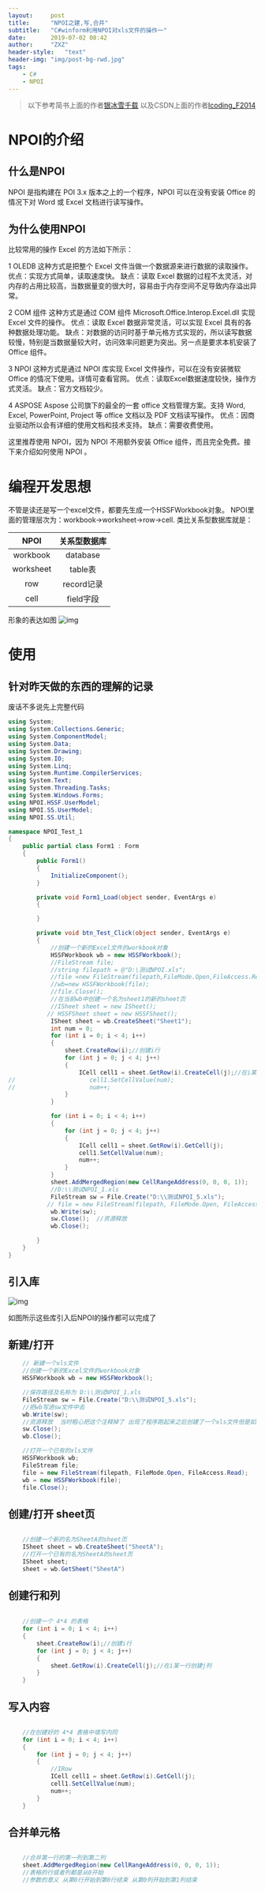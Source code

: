 ```yaml
---
layout:     post
title:      "NPOI之建,写,合并"
subtitle:   "C#winform利用NPOI对xls文件的操作一"
date:       2019-07-02 08:42
author:     "ZXZ"
header-style:   "text"
header-img: "img/post-bg-rwd.jpg"
tags:
    - C#
    - NPOI
---
```


>以下参考简书上面的作者[银冰雪千载](https://www.jianshu.com/p/d352a7f09228)
>以及CSDN上面的作者[Icoding_F2014](https://blog.csdn.net/jmh1996/article/details/78225718)

# NPOI的介绍

## 什么是NPOI

NPOI 是指构建在 POI 3.x 版本之上的一个程序，NPOI 可以在没有安装 Office 的情况下对 Word 或 Excel 文档进行读写操作。

##  为什么使用NPOI 

比较常用的操作 Excel 的方法如下所示：

1 OLEDB
这种方式是把整个 Excel 文件当做一个数据源来进行数据的读取操作。
优点：实现方式简单，读取速度快。
缺点：读取 Excel 数据的过程不太灵活，对内存的占用比较高，当数据量变的很大时，容易由于内存空间不足导致内存溢出异常。

2 COM 组件
这种方式是通过 COM 组件 Microsoft.Office.Interop.Excel.dll 实现 Excel 文件的操作。
优点：读取 Excel 数据非常灵活，可以实现 Excel 具有的各种数据处理功能。
缺点：对数据的访问时基于单元格方式实现的，所以读写数据较慢，特别是当数据量较大时，访问效率问题更为突出。另一点是要求本机安装了 Office 组件。

3 NPOI
这种方式是通过 NPOI 库实现 Excel 文件操作，可以在没有安装微软 Office 的情况下使用。详情可查看官网。
优点：读取Excel数据速度较快，操作方式灵活。
缺点：官方文档较少。

4 ASPOSE
Aspose 公司旗下的最全的一套 office 文档管理方案。支持 Word, Excel, PowerPoint, Project 等 office 文档以及 PDF 文档读写操作。
优点：因商业驱动所以会有详细的使用文档和技术支持。
缺点：需要收费使用。

这里推荐使用 NPOI，因为 NPOI 不用额外安装 Office 组件，而且完全免费。接下来介绍如何使用 NPOI 。


# 编程开发思想

不管是读还是写一个excel文件，都要先生成一个HSSFWorkbook对象。 
NPOI里面的管理层次为：workbook->worksheet->row->cell. 
类比关系型数据库就是：

| NPOI | 关系型数据库 |
| :------: | :------: |
| workbook | database |
| worksheet | table表 |
| row | record记录 |
| cell | field字段 |

形象的表达如图
![img](/img/NPOI-2.jpg)

# 使用

## 针对昨天做的东西的理解的记录

废话不多说先上完整代码

```C#
using System;
using System.Collections.Generic;
using System.ComponentModel;
using System.Data;
using System.Drawing;
using System.IO;
using System.Linq;
using System.Runtime.CompilerServices;
using System.Text;
using System.Threading.Tasks;
using System.Windows.Forms;
using NPOI.HSSF.UserModel;
using NPOI.SS.UserModel;
using NPOI.SS.Util;

namespace NPOI_Test_1
{
    public partial class Form1 : Form
    {
        public Form1()
        {
            InitializeComponent();
        }

        private void Form1_Load(object sender, EventArgs e)
        {

        }

        private void btn_Test_Click(object sender, EventArgs e)
        {
            //创建一个新的Excel文件的workbook对象
            HSSFWorkbook wb = new HSSFWorkbook();
            //FileStream file;
            //string filepath = @"D:\测试NPOI.xls";
            //file =new FileStream(filepath,FileMode.Open,FileAccess.Read);
            //wb=new HSSFWorkbook(file);
            //file.Close();
            //在当前wb中创建一个名为sheet1的新的sheet页
            //ISheet sheet = new ISheet();
           // HSSFSheet sheet = new HSSFSheet();
            ISheet sheet = wb.CreateSheet("Sheet1");
            int num = 0;
            for (int i = 0; i < 4; i++)
            {
                sheet.CreateRow(i);//创建i行
                for (int j = 0; j < 4; j++)
                {
                    ICell cell1 = sheet.GetRow(i).CreateCell(j);//在i某一行创建j列
//                     cell1.SetCellValue(num);
//                     num++;
                }
            }

            for (int i = 0; i < 4; i++)
            {
                for (int j = 0; j < 4; j++)
                {
                    ICell cell1 = sheet.GetRow(i).GetCell(j);
                    cell1.SetCellValue(num);
                    num++;
                }
            }
            sheet.AddMergedRegion(new CellRangeAddress(0, 0, 0, 1));
            //D:\\测试NPOI_1.xls
            FileStream sw = File.Create("D:\\测试NPOI_5.xls");
           // file = new FileStream(filepath, FileMode.Open, FileAccess.Write);
            wb.Write(sw);
            sw.Close();  //资源释放
            wb.Close();

        }
    }
}


```

## 引入库

![img](/img/NPOI-1.png)

如图所示这些库引入后NPOI的操作都可以完成了

## 新建/打开


```C#
    // 新建一个xls文件
    //创建一个新的Excel文件的workbook对象
    HSSFWorkbook wb = new HSSFWorkbook();

    //保存路径及名称为 D:\\测试NPOI_1.xls
    FileStream sw = File.Create("D:\\测试NPOI_5.xls");
    //把wb写进sw文件中去
    wb.Write(sw);
    //资源释放  当时粗心把这个注释掉了 出现了程序跑起来之后创建了一个xls文件但是如果不把程序关了就打不开这个文件
    sw.Close();  
    wb.Close();

    //打开一个已有的xls文件
    HSSFWorkbook wb;
    FileStream file;
    file = new FileStream(filepath, FileMode.Open, FileAccess.Read);
    wb = new HSSFWorkbook(file);
    file.Close();

```

## 创建/打开 sheet页

```C#

    //创建一个新的名为SheetA的sheet页
    ISheet sheet = wb.CreateSheet("SheetA");
    //打开一个已有的名为SheetA的sheet页
    ISheet sheet;
    sheet = wb.GetSheet("SheetA")

```

## 创建行和列


```C#
    
    //创建一个 4*4 的表格
    for (int i = 0; i < 4; i++)
    {
        sheet.CreateRow(i);//创建i行
        for (int j = 0; j < 4; j++)
        {
            sheet.GetRow(i).CreateCell(j);//在i某一行创建j列
        }
    }

```

## 写入内容

```C#

    //在创建好的 4*4 表格中填写内同
    for (int i = 0; i < 4; i++)
    {
        for (int j = 0; j < 4; j++)
        {
            //IRow
            ICell cell1 = sheet.GetRow(i).GetCell(j);
            cell1.SetCellValue(num);
            num++;
        }
    }

```


## 合并单元格

```C#

    //合并第一行的第一列到第二列
    sheet.AddMergedRegion(new CellRangeAddress(0, 0, 0, 1));
    //表格的行或者列都是从0开始
    //参数的意义 从第0行开始到第0行结束 从第0列开始到第1列结束

```
